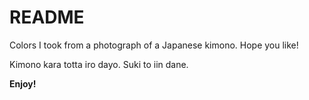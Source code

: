 # README
Colors I took from a photograph of a Japanese kimono.
Hope you like!

Kimono kara totta iro dayo. Suki to iin dane.

**Enjoy!**